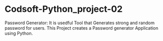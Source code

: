 # Codsoft-Python_project-02
Password Generator:
It is usedful Tool that Generates strong and random password for users.
This Project creates a Password generator Application using Python.
